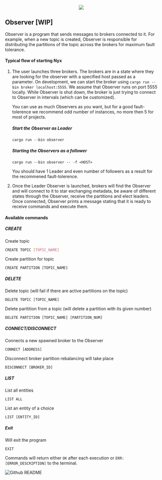 <p align="center">
  <img src="[https://picsum.photos/460/300](https://github.com/pwbh/nyx/assets/127856937/efce555c-68d4-4db8-b0cc-3afb85766f57)">
</p>

## Observer [WIP]

Observer is a program that sends messages to brokers connected to it. For example, when a new topic is created, Observer is responsible for distributing the partitions of the topic across the brokers for maximum fault tolerance.

#### Typical flow of starting Nyx

1. The user launches three brokers.
   The brokers are in a state where they are looking for the observer with a specified host passed as a parameter. On development, we can start the broker using `cargo run --bin broker localhost:5555`. We assume that Observer runs on port 5555 locally. While Observer is shut down, the broker is just trying to connect to Observer in intervals (which can be customized).

   You can use as much Observers as you want, but for a good fault-tolerence we recommend odd number of instances, no more then 5 for most of projects.

   ##### Start the Observer as Leader

   ```
   cargo run --bin observer
   ```

   ##### Starting the Observers as a follower

   ```
   cargo run --bin observer -- -f <HOST>
   ```

   You should have 1 Leader and even number of followers as a result for the recommened fault-tolerence.

2. Once the Leader Observer is launched, brokers will find the Observer and will connect to it to star exchanging metadata,
   be aware of different states through the Observer, receive the partitions and elect leaders. Once connected, Observer prints a message stating that it is ready to receive commands and execute them.

#### Available commands

##### CREATE

Create topic

```bash
CREATE TOPIC [TOPIC_NAME]
```

Create partition for topic

```
CREATE PARTITION [TOPIC_NAME]
```

##### DELETE

Delete topic (will fail if there are active partitions on the topic)

```
DELETE TOPIC [TOPIC_NAME]
```

Delete paritition from a topic (will delete a partition with its given number)

```
DELETE PARTITION [TOPIC_NAME] [PARTITION_NUM]
```

##### CONNECT/DISCONNECT

Connects a new spawned broker to the Observer

```
CONNECT [ADDRESS]
```

Disconnect broker partition rebalancing will take place

```
DISCONNECT [BROKER_ID]
```

##### LIST

List all entities

```
LIST ALL
```

List an entity of a choice

```
LIST [ENTITY_ID]
```

##### Exit

Will exit the program

```
EXIT
```

Commands will return either `OK` after each execution or `ERR: [ERROR_DESCRIPTION]` to the terminal.

![Github README](https://github.com/pwbh/nyx/assets/127856937/c0edee7b-8e0a-4160-bc9c-3b0c4649238a)
